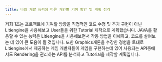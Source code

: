 ```yaml
---
title: 나의 개발 능력에 따른 개인별 기여 방안 및 계획 정리
---
```

저희 1조는 프로젝트에 기여할 방향을 직접적인 코드 수정 및 추가 구현이 아닌 Litiengine을 사용해보고 User들을 위한 Tutorial 제작으로 계획했습니다. JAVA를 활용할 수 있는 능력은 Litiengine을 사용해보면서 작동 방법을 이해하고, 코드를 살펴보는 데 있어 큰 도움이 될 것입니다. 또한 Graphics개론을 수강한 경험을 토대로 Litiengine에서 제공하는 게임 개발자들이 게임을 구현하는데 있어 사용되는 API중에서도 Rendering을 관리하는 API를 분석하고 Tutorial을 제작할 계획입니다.
